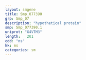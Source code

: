 ```yaml
---
layout: smgene
title: Smp_077390
grp: Smp_07
description: "hypothetical protein"
smp: Smp_077390.1
uniprot: "G4VTM3"
length:   201
cdd: "ns"
kk: ns
categories: sm
---
```

